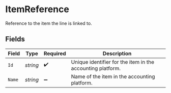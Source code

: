 # ItemReference

Reference to the item the line is linked to.


## Fields

| Field                                                      | Type                                                       | Required                                                   | Description                                                |
| ---------------------------------------------------------- | ---------------------------------------------------------- | ---------------------------------------------------------- | ---------------------------------------------------------- |
| `Id`                                                       | *string*                                                   | :heavy_check_mark:                                         | Unique identifier for the item in the accounting platform. |
| `Name`                                                     | *string*                                                   | :heavy_minus_sign:                                         | Name of the item in the accounting platform.               |
